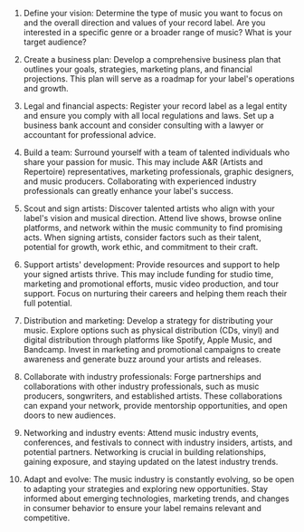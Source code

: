 1. Define your vision: Determine the type of music you want to focus on and the overall direction and values of your record label. Are you interested in a specific genre or a broader range of music? What is your target audience?

2. Create a business plan: Develop a comprehensive business plan that outlines your goals, strategies, marketing plans, and financial projections. This plan will serve as a roadmap for your label's operations and growth.

3. Legal and financial aspects: Register your record label as a legal entity and ensure you comply with all local regulations and laws. Set up a business bank account and consider consulting with a lawyer or accountant for professional advice.

4. Build a team: Surround yourself with a team of talented individuals who share your passion for music. This may include A&R (Artists and Repertoire) representatives, marketing professionals, graphic designers, and music producers. Collaborating with experienced industry professionals can greatly enhance your label's success.

5. Scout and sign artists: Discover talented artists who align with your label's vision and musical direction. Attend live shows, browse online platforms, and network within the music community to find promising acts. When signing artists, consider factors such as their talent, potential for growth, work ethic, and commitment to their craft.

6. Support artists' development: Provide resources and support to help your signed artists thrive. This may include funding for studio time, marketing and promotional efforts, music video production, and tour support. Focus on nurturing their careers and helping them reach their full potential.

7. Distribution and marketing: Develop a strategy for distributing your music. Explore options such as physical distribution (CDs, vinyl) and digital distribution through platforms like Spotify, Apple Music, and Bandcamp. Invest in marketing and promotional campaigns to create awareness and generate buzz around your artists and releases.

8. Collaborate with industry professionals: Forge partnerships and collaborations with other industry professionals, such as music producers, songwriters, and established artists. These collaborations can expand your network, provide mentorship opportunities, and open doors to new audiences.

9. Networking and industry events: Attend music industry events, conferences, and festivals to connect with industry insiders, artists, and potential partners. Networking is crucial in building relationships, gaining exposure, and staying updated on the latest industry trends.

10. Adapt and evolve: The music industry is constantly evolving, so be open to adapting your strategies and exploring new opportunities. Stay informed about emerging technologies, marketing trends, and changes in consumer behavior to ensure your label remains relevant and competitive.